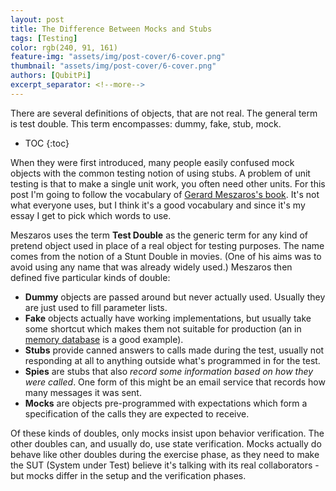 ```yaml
---
layout: post
title: The Difference Between Mocks and Stubs
tags: [Testing]
color: rgb(240, 91, 161)
feature-img: "assets/img/post-cover/6-cover.png"
thumbnail: "assets/img/post-cover/6-cover.png"
authors: [QubitPi]
excerpt_separator: <!--more-->
---
```


There are several definitions of objects, that are not real. The general term is test double. This term encompasses:
dummy, fake, stub, mock.

<!--more-->

* TOC
{:toc}

When they were first introduced, many people easily confused mock objects with the common testing notion of using stubs. 
A problem of unit testing is that to make a single unit work, you often need other units. For this post I'm going to
follow the vocabulary of [Gerard Meszaros's book](https://martinfowler.com/books/meszaros.html). It's not what everyone 
uses, but I think it's a good vocabulary and since it's my essay I get to pick which words to use.

Meszaros uses the term **Test Double** as the generic term for any kind of pretend object used in place of a real object 
for testing purposes. The name comes from the notion of a Stunt Double in movies. (One of his aims was to avoid using any 
name that was already widely used.) Meszaros then defined five particular kinds of double:

* **Dummy** objects are passed around but never actually used. Usually they are just used to fill parameter lists.
* **Fake** objects actually have working implementations, but usually take some shortcut which makes them not suitable for 
  production (an in [memory database](https://martinfowler.com/bliki/InMemoryTestDatabase.html) is a good example).
* **Stubs** provide canned answers to calls made during the test, usually not responding at all to anything outside
  what's programmed in for the test.
* **Spies** are stubs that also _record some information based on how they were called_. One form of this might be an 
  email service that records how many messages it was sent.
* **Mocks** are objects pre-programmed with expectations which form a specification of the calls they are expected to 
  receive.

Of these kinds of doubles, only mocks insist upon behavior verification. The other doubles can, and usually do, use
state verification. Mocks actually do behave like other doubles during the exercise phase, as they need to make the SUT 
(System under Test) believe it's talking with its real collaborators - but mocks differ in the setup and the
verification phases.
